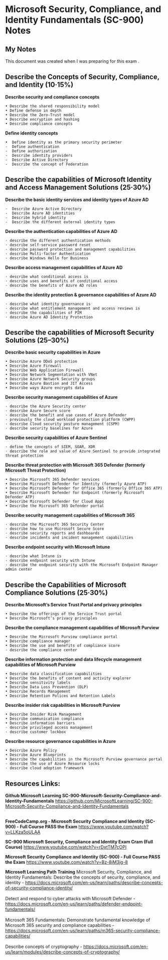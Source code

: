 # Microsoft Security, Compliance, and Identity Fundamentals (SC-900) Notes

## My Notes

This document was created when I was preparing for this exam . 



## Describe the Concepts of Security, Compliance, and Identity (10·15%)

**Describe security and compliance concepts**
```
• Describe the shared responsibility model
• Define defense in depth
• Describe the Zero-Trust model
• Describe encryption and hashing
• Describe compliance concepts
```
**Define identity concepts**
```
•  Define identity as the primary security perimeter
-  Define authentication
-  Define authorization
-  Describe identity providers
-  Describe Active Directory
-  Describe the concept of Federation
```

## Describe the capabilities of Microsoft Identity and Access Management Solutions (25·30%)


**Describe the basic identity services and identity types of Azure AD**

```
·  Describe Azure Active Directory
-  Describe Azure AD identities
-  Describe hybrid identity
-  Describe the different external identity types
```
**Describe the authentication capabilities of Azure AD**

```
· describe the different authentication methods
· describe self·service password reset
· describe password protection and management capabilities
· describe Multi·factor Authentication
· describe Windows Hello for Business
```
**Describe access management capabilities of Azure AD**

```
· describe what conditional access is
· describe uses and benefits of conditional access
· describe the benefits of Azure AD roles
```
**Describe the identity protection & governance capabilities of Azure AD**

```
· describe what identity governance is
· describe what entitlement management and access reviews is
· describe the capabilities of PIM
· describe Azure AD Identity Protection
```

## Describe the capabilities of Microsoft Security Solutions  (25–30%)

**Describe basic security capabilities in Azure**

```
• Describe Azure DDoS protection
• Describe Azure Firewall
• Describe Web Application Firewall
• Describe Network Segmentation with VNet
• Describe Azure Network Security groups
• Describe Azure Bastion and JIT Access
• Describe ways Azure encrypts data

```
**Describe security management capabilities of Azure**

```
· describe the Azure Security center
· describe Azure Secure score
· describe the benefit and use cases of Azure Defender
· previously the cloud workload protection platform (CWPP)
· describe Cloud security posture management (CSPM)
· describe security baselines for Azure
```
**Describe security capabilities of Azure Sentinel**

```
· define the concepts of SIEM, SOAR, XDR
· describe the role and value of Azure Sentinel to provide integrated threat protection
```
**Describe threat protection with Microsoft 365 Defender (formerly Microsoft Threat
Protection)**

```
• Describe Microsoft 365 Defender services
• Describe Microsoft Defender for Identity (formerly Azure ATP)
• Describe Microsoft Defender for Office 365 (formerly Office 365 ATP)
• Describe Microsoft Defender for Endpoint (formerly Microsoft Defender ATP)
• Describe Microsoft Defender for Cloud Apps
• Describe the Microsoft 365 Defender portal
```

**Describe security management capabilities of Microsoft 365**

```
· describe the Microsoft 365 Security Center
· describe how to use Microsoft Secure Score
· describe security reports and dashboards
· describe incidents and incident management capabilities
```
**Describe endpoint security with Microsoft Intune**

```
· describe what Intune is
· describe endpoint security with Intune
· describe the endpoint security with the Microsoft Endpoint Manager admin center
```

## Describe the Capabilities of Microsoft Compliance Solutions (25·30%)

**Describe Microsoft’s Service Trust Portal and privacy principles**
```
• Describe the offerings of the Service Trust portal
• Describe Microsoft’s privacy principles
```
**Describe the compliance management capabilities of Microsoft Purview**
```
• Describe the Microsoft Purview compliance portal
• Describe compliance manager
• Describe the use and benefits of compliance score
· describe the compliance center
```


**Describe information protection and data lifecycle management capabilities of
Microsoft Purview**
```
• Describe data classification capabilities
• Describe the benefits of content and activity explorer
• Describe sensitivity labels
• Describe Data Loss Prevention (DLP)
• Describe Records Management
• Describe Retention Polices and Retention Labels
```

**Describe insider risk capabilities in Microsoft Purview**
```
• Describe Insider Risk Management
• Describe communication compliance
• Describe information barriers
· describe privileged access management
· describe customer lockbox
```
**Describe resource governance capabilities in Azure**
```
• Describe Azure Policy
• Describe Azure Blueprints
• Describe the capabilities in the Microsoft Purview governance portal
· describe the use of Azure Resource locks
· describe cloud adoption framework
```




## Resources Links:

**Github Microsoft Learning SC-900-Microsoft-Security-Compliance-and-Identity-Fundamentals**
https://github.com/MicrosoftLearning/SC-900-Microsoft-Security-Compliance-and-Identity-Fundamentals<BR />
<BR />

**FreeCodeCamp.org - Microsoft Security Compliance and Identity (SC-900) - Full Course PASS the Exam**
https://www.youtube.com/watch?v=LLKza5oULAA

**SC-900 Microsoft Security, Compliance and Identity Exam Cram (Full Course)**
https://www.youtube.com/watch?v=rDxtTM7cOPI

**Microsoft Security Compliance and Identity (SC-900) - Full Course PASS the Exam**
https://www.youtube.com/watch?v=Bz-8jM3jg-8

**Microsoft Learning Path Training** 
Microsoft Security, Compliance, and Identity Fundamentals: Describe the concepts of security, compliance, and identity - https://docs.microsoft.com/en-us/learn/paths/describe-concepts-of-security-compliance-identity/<BR />
<BR />
Detect and respond to cyber attacks with Microsoft Defender - https://docs.microsoft.com/en-us/learn/paths/defender-endpoint-fundamentals/<BR />
<BR />
Microsoft 365 Fundamentals: Demonstrate fundamental knowledge of Microsoft 365 security and compliance capabilities - 
https://docs.microsoft.com/en-us/learn/paths/m365-security-compliance-capabilities/<BR />
<BR />
Describe concepts of cryptography - https://docs.microsoft.com/en-us/learn/modules/describe-concepts-of-cryptography/<BR />
<BR />






